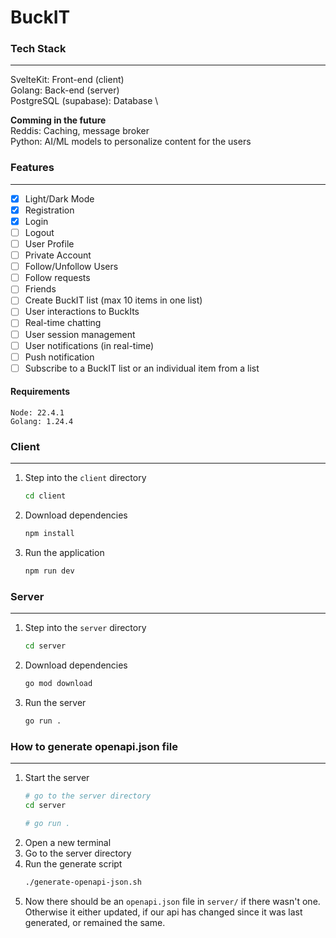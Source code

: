 # BuckIT

### Tech Stack
---
SvelteKit: Front-end (client) \
Golang: Back-end (server) \
PostgreSQL (supabase): Database \

**Comming in the future** \
Reddis: Caching, message broker \
Python: AI/ML models to personalize content for the users


### Features
---
- [x] Light/Dark Mode
- [x] Registration
- [x] Login 
- [ ] Logout
- [ ] User Profile
- [ ] Private Account   
- [ ] Follow/Unfollow Users
- [ ] Follow requests
- [ ] Friends
- [ ] Create BuckIT list (max 10 items in one list)
- [ ] User interactions to BuckIts
- [ ] Real-time chatting
- [ ] User session management
- [ ] User notifications (in real-time)
- [ ] Push notification
- [ ] Subscribe to a BuckIT list or an individual item from a list

#### Requirements
```
Node: 22.4.1
Golang: 1.24.4
```

### Client
---
1. Step into the `client` directory
    ```sh
    cd client
    ```
2. Download dependencies
    ```sh
    npm install
    ```
3. Run the application
    ```sh
    npm run dev
    ```

### Server
---
1. Step into the `server` directory
    ```sh
    cd server
    ```
2. Download dependencies
    ```sh
    go mod download
    ```
3. Run the server
    ```sh
    go run .
    ```

### How to generate openapi.json file
---
1. Start the server
    ```sh
    # go to the server directory
    cd server

    # go run .
    ```
2. Open a new terminal
3. Go to the server directory
4. Run the generate script
    ```sh
    ./generate-openapi-json.sh
    ```
5. Now there should be an `openapi.json` file in `server/` if there wasn't one. Otherwise it either updated, if our api has changed since it was last generated, or remained the same.